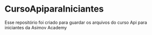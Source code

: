 # CursoApiparaIniciantes
Esse repositório foi criado para guardar os arquivos do curso Api para iniciantes da Asimov Academy
